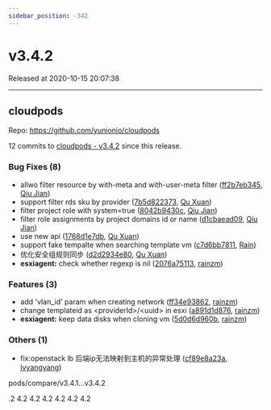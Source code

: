 ```yaml
---
sidebar_position: -342
---
```


# v3.4.2

Released at 2020-10-15 20:07:38

-----

## cloudpods

Repo: https://github.com/yunionio/cloudpods

12 commits to [cloudpods - v3.4.2](https://github.com/yunionio/cloudpods/compare/v3.4.1...v3.4.2) since this release.

### Bug Fixes (8)
- allwo filter resource by with-meta and with-user-meta filter ([ff2b7eb345](https://github.com/yunionio/cloudpods/commit/ff2b7eb3450c19714d02fe2948cf9b95ce0ef5f9), [Qiu Jian](mailto:qiujian@yunionyun.com))
- support filter rds sku by provider ([7b5d822373](https://github.com/yunionio/cloudpods/commit/7b5d822373f514b7e03b725ea043259a72ae742a), [Qu Xuan](mailto:quxuan@yunionyun.com))
- filter project role with system=true ([8042b9430c](https://github.com/yunionio/cloudpods/commit/8042b9430cc5b43b367c9e550fbe668d4a4465ca), [Qiu Jian](mailto:qiujian@yunionyun.com))
- filter role assignments by project domains id or name ([d1cbaead09](https://github.com/yunionio/cloudpods/commit/d1cbaead099d3e52d1ad8815f8d02e80fc8772c4), [Qiu Jian](mailto:qiujian@yunionyun.com))
- use new api ([1768d1e7db](https://github.com/yunionio/cloudpods/commit/1768d1e7db5954513eebb8755efa6a457416f797), [Qu Xuan](mailto:quxuan@yunionyun.com))
- support fake tempalte when searching template vm ([c7d6bb7811](https://github.com/yunionio/cloudpods/commit/c7d6bb7811dd43cc3a46c2b3cfe3fd0443e61916), [Rain](mailto:zhengyu@yunion.cn))
- 优化安全组规则同步 ([d2d2934e80](https://github.com/yunionio/cloudpods/commit/d2d2934e803a4e65df43ff7a78989aa94d397d7d), [Qu Xuan](mailto:quxuan@yunionyun.com))
- **esxiagent:** check whether regexp is nil ([2076a75113](https://github.com/yunionio/cloudpods/commit/2076a75113296bc2e7510772eedea46afb91cf19), [rainzm](mailto:mjoycarry@gmail.com))

### Features (3)
- add 'vlan_id' param when creating network ([ff34e93862](https://github.com/yunionio/cloudpods/commit/ff34e938628e40b5c7bd14f5cb99f4dd3eeb7543), [rainzm](mailto:mjoycarry@gmail.com))
- change templateid as \<providerId\>/\<uuid\> in esxi ([a891d1d876](https://github.com/yunionio/cloudpods/commit/a891d1d876da6fb44e7abbe23dab8cd9268e6b69), [rainzm](mailto:mjoycarry@gmail.com))
- **esxiagent:** keep data disks when cloning vm ([5d0d6d960b](https://github.com/yunionio/cloudpods/commit/5d0d6d960b4be750d68d3c4d1f503f0841a2f091), [rainzm](mailto:mjoycarry@gmail.com))

### Others (1)
- fix:openstack lb 后端ip无法映射到主机的异常处理 ([cf89e8a23a](https://github.com/yunionio/cloudpods/commit/cf89e8a23a47e32e4ce7348d01902dfcf07b0360), [lvyangyang](mailto:lvyangyang@yunion.cn))

pods/compare/v3.4.1...v3.4.2

.2
4.2
4.2
4.2
4.2
4.2
4.2
